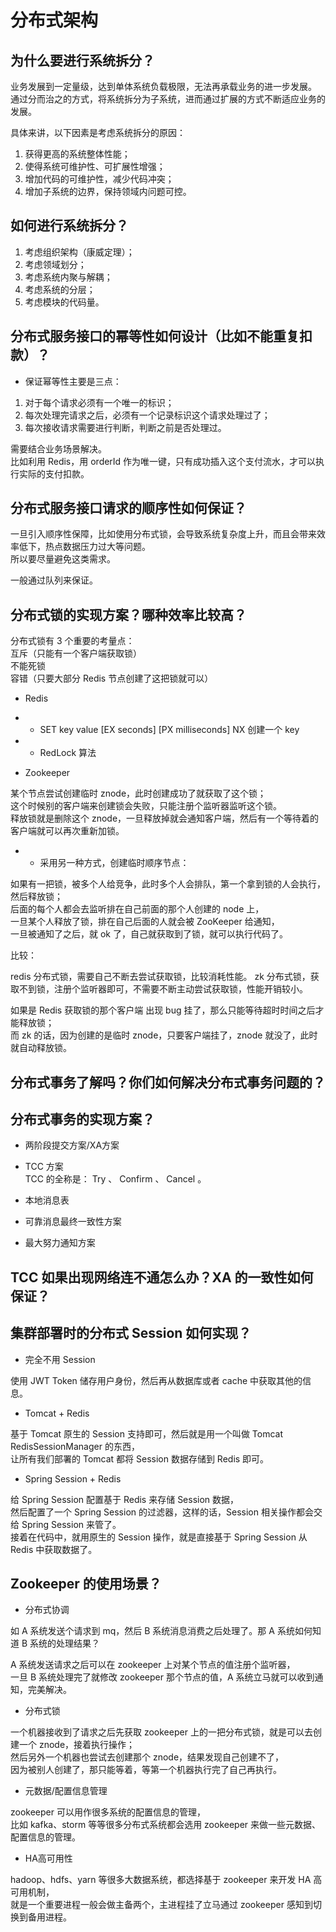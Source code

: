 # 分布式架构

## 为什么要进行系统拆分？  

业务发展到一定量级，达到单体系统负载极限，无法再承载业务的进一步发展。  
通过分而治之的方式，将系统拆分为子系统，进而通过扩展的方式不断适应业务的发展。  

具体来讲，以下因素是考虑系统拆分的原因：  
1. 获得更高的系统整体性能；  
2. 使得系统可维护性、可扩展性增强；  
3. 增加代码的可维护性，减少代码冲突；  
4. 增加子系统的边界，保持领域内问题可控。  

## 如何进行系统拆分？  

1. 考虑组织架构（康威定理）；
2. 考虑领域划分；  
3. 考虑系统内聚与解耦；  
4. 考虑系统的分层；  
5. 考虑模块的代码量。  

## 分布式服务接口的幂等性如何设计（比如不能重复扣款）？  

* 保证幂等性主要是三点：  

1. 对于每个请求必须有一个唯一的标识；  
2. 每次处理完请求之后，必须有一个记录标识这个请求处理过了；
3. 每次接收请求需要进行判断，判断之前是否处理过。  

需要结合业务场景解决。  
比如利用 Redis，用 orderId 作为唯一键，只有成功插入这个支付流水，才可以执行实际的支付扣款。  

## 分布式服务接口请求的顺序性如何保证？  

一旦引入顺序性保障，比如使用分布式锁，会导致系统复杂度上升，而且会带来效率低下，热点数据压力过大等问题。  
所以要尽量避免这类需求。  

一般通过队列来保证。  

## 分布式锁的实现方案？哪种效率比较高？

分布式锁有 3 个重要的考量点：  
互斥（只能有一个客户端获取锁）  
不能死锁  
容错（只要大部分 Redis 节点创建了这把锁就可以）

* Redis  

* * SET key value [EX seconds] [PX milliseconds] NX 创建一个 key

* * RedLock 算法  

* Zookeeper  

某个节点尝试创建临时 znode，此时创建成功了就获取了这个锁；  
这个时候别的客户端来创建锁会失败，只能注册个监听器监听这个锁。  
释放锁就是删除这个 znode，一旦释放掉就会通知客户端，然后有一个等待着的客户端就可以再次重新加锁。  

* * 采用另一种方式，创建临时顺序节点：  

如果有一把锁，被多个人给竞争，此时多个人会排队，第一个拿到锁的人会执行，然后释放锁；  
后面的每个人都会去监听排在自己前面的那个人创建的 node 上，  
一旦某个人释放了锁，排在自己后面的人就会被 ZooKeeper 给通知，  
一旦被通知了之后，就 ok 了，自己就获取到了锁，就可以执行代码了。  

比较： 

redis 分布式锁，需要自己不断去尝试获取锁，比较消耗性能。
zk 分布式锁，获取不到锁，注册个监听器即可，不需要不断主动尝试获取锁，性能开销较小。  

如果是 Redis 获取锁的那个客户端 出现 bug 挂了，那么只能等待超时时间之后才能释放锁；  
而 zk 的话，因为创建的是临时 znode，只要客户端挂了，znode 就没了，此时就自动释放锁。  

## 分布式事务了解吗？你们如何解决分布式事务问题的？  


## 分布式事务的实现方案？  

* 两阶段提交方案/XA方案  

* TCC 方案   
TCC 的全称是： Try 、 Confirm 、 Cancel 。  

* 本地消息表   

* 可靠消息最终一致性方案  

* 最大努力通知方案  

## TCC 如果出现网络连不通怎么办？XA 的一致性如何保证？

## 集群部署时的分布式 Session 如何实现？

* 完全不用 Session  

使用 JWT Token 储存用户身份，然后再从数据库或者 cache 中获取其他的信息。  

* Tomcat + Redis  

基于 Tomcat 原生的 Session 支持即可，然后就是用一个叫做 Tomcat  RedisSessionManager 的东西，  
让所有我们部署的 Tomcat 都将 Session 数据存储到 Redis 即可。  

* Spring Session + Redis  

给 Spring Session 配置基于 Redis 来存储 Session 数据，  
然后配置了一个 Spring Session 的过滤器，这样的话，Session 相关操作都会交给 Spring Session 来管了。  
接着在代码中，就用原生的 Session 操作，就是直接基于 Spring Session 从 Redis 中获取数据了。  

## Zookeeper 的使用场景？

* 分布式协调    

如 A 系统发送个请求到 mq，然后 B 系统消息消费之后处理了。那 A 系统如何知道 B 系统的处理结果？  

A 系统发送请求之后可以在 zookeeper 上对某个节点的值注册个监听器，  
一旦 B 系统处理完了就修改 zookeeper 那个节点的值，A 系统立马就可以收到通知，完美解决。  

* 分布式锁   

一个机器接收到了请求之后先获取 zookeeper 上的一把分布式锁，就是可以去创建一个 znode，接着执行操作；  
然后另外一个机器也尝试去创建那个 znode，结果发现自己创建不了，  
因为被别人创建了，那只能等着，等第一个机器执行完了自己再执行。  

* 元数据/配置信息管理  

zookeeper 可以用作很多系统的配置信息的管理，  
比如 kafka、storm 等等很多分布式系统都会选用 zookeeper 来做一些元数据、配置信息的管理。  

* HA高可用性   

hadoop、hdfs、yarn 等很多大数据系统，都选择基于 zookeeper 来开发 HA 高可用机制，  
就是一个重要进程一般会做主备两个，主进程挂了立马通过 zookeeper 感知到切换到备用进程。  


